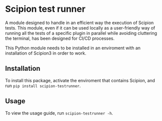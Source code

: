 # Scipion test runner
A module designed to handle in an efficient way the execution of Scipion tests.
This module, even if it can be used locally as a user-friendly way of running all the tests of a specific plugin in parallel while avoiding cluttering the terminal, has been designed for CI/CD processes.

This Python module needs to be installed in an enviroment with an installation of Scipion3 in order to work.

## Installation
To install this package, activate the enviroment that contains Scipion, and run `pip install scipion-testrunner`.

## Usage
To view the usage guide, run `scipion-testrunner -h`.
